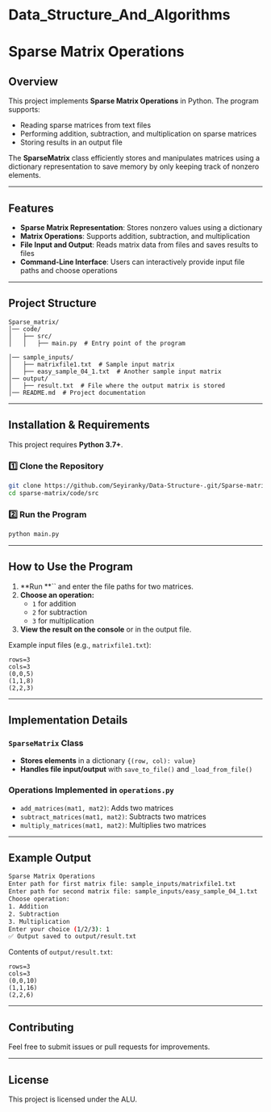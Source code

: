 # Data_Structure_And_Algorithms

# Sparse Matrix Operations

## Overview

This project implements **Sparse Matrix Operations** in Python. The program supports:

- Reading sparse matrices from text files
- Performing addition, subtraction, and multiplication on sparse matrices
- Storing results in an output file

The **SparseMatrix** class efficiently stores and manipulates matrices using a dictionary representation to save memory by only keeping track of nonzero elements.

---

## Features

- **Sparse Matrix Representation**: Stores nonzero values using a dictionary
- **Matrix Operations**: Supports addition, subtraction, and multiplication
- **File Input and Output**: Reads matrix data from files and saves results to files
- **Command-Line Interface**: Users can interactively provide input file paths and choose operations

---

## Project Structure

```
Sparse_matrix/
│── code/
│   ├── src/
│   │   ├── main.py  # Entry point of the program

│── sample_inputs/
│   ├── matrixfile1.txt  # Sample input matrix
│   ├── easy_sample_04_1.txt  # Another sample input matrix
│── output/
│   ├── result.txt  # File where the output matrix is stored
│── README.md  # Project documentation
```

---

## Installation & Requirements

This project requires **Python 3.7+**.

### 1️⃣ Clone the Repository

```sh
git clone https://github.com/Seyiranky/Data-Structure-.git/Sparse-matrix.git
cd sparse-matrix/code/src
```

### 2️⃣ Run the Program

```sh
python main.py
```

---

## How to Use the Program

1. **Run **`` and enter the file paths for two matrices.
2. **Choose an operation:**
   - `1` for addition
   - `2` for subtraction
   - `3` for multiplication
3. **View the result on the console** or in the output file.

Example input files (e.g., `matrixfile1.txt`):

```
rows=3
cols=3
(0,0,5)
(1,1,8)
(2,2,3)
```

---

## Implementation Details

### `SparseMatrix` Class

- **Stores elements** in a dictionary `{(row, col): value}`
- **Handles file input/output** with `save_to_file()` and `_load_from_file()`

### Operations Implemented in `operations.py`

- `add_matrices(mat1, mat2)`: Adds two matrices
- `subtract_matrices(mat1, mat2)`: Subtracts two matrices
- `multiply_matrices(mat1, mat2)`: Multiplies two matrices

---

## Example Output

```sh
Sparse Matrix Operations
Enter path for first matrix file: sample_inputs/matrixfile1.txt
Enter path for second matrix file: sample_inputs/easy_sample_04_1.txt
Choose operation:
1. Addition
2. Subtraction
3. Multiplication
Enter your choice (1/2/3): 1
✅ Output saved to output/result.txt
```

Contents of `output/result.txt`:

```
rows=3
cols=3
(0,0,10)
(1,1,16)
(2,2,6)
```

---

## Contributing

Feel free to submit issues or pull requests for improvements.

---

## License

This project is licensed under the ALU.
